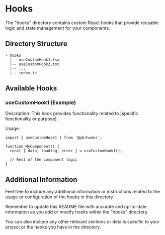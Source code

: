 # Hooks

The "hooks" directory contains custom React hooks that provide reusable logic and state management for your components.

## Directory Structure

```
- hooks
  |-- useCustomHook1.tsx
  |-- useCustomHook2.tsx
  |-- ...
  |-- index.ts
```

## Available Hooks 

### useCustomHook1 (Example)

Description: This hook provides functionality related to [specific functionality or purpose].

Usage:
```tsx
import { useCustomHook1 } from '@pb/hooks';

function MyComponent() {
  const { data, loading, error } = useCustomHook1();

  // Rest of the component logic
}
```


## Additional Information

Feel free to include any additional information or instructions related to the usage or configuration of the hooks in this directory.

Remember to update this README file with accurate and up-to-date information as you add or modify hooks within the "hooks" directory.

You can also include any other relevant sections or details specific to your project or the hooks you have in the directory.
